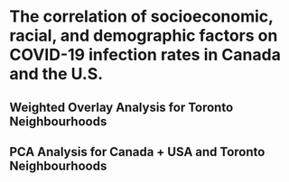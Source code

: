 # The correlation of socioeconomic, racial, and demographic factors on COVID-19 infection rates in Canada and the U.S.

## Weighted Overlay Analysis for Toronto Neighbourhoods

## PCA Analysis for Canada + USA and Toronto Neighbourhoods
